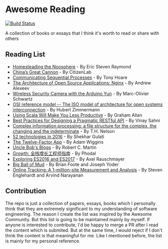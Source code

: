 # Awesome Reading 

[![Build Status](https://travis-ci.org/soleo/awesome-reading.svg)](https://travis-ci.org/soleo/awesome-reading)

A collection of books or essays that I think it's worth to read or share with others

## Reading List

* [Homesteading the Noosphere](http://catb.org/~esr/writings/homesteading/homesteading/index.html) -  By Eric Steven Raymond 
* [China’s Great Cannon](https://citizenlab.org/2015/04/chinas-great-cannon/) - By CitizenLab
* [Communicating Sequential Processes](http://usingcsp.com/cspbook.pdf) - By Tony Hoare
* [The Architecture of Open Source Applications: Nginx](http://www.aosabook.org/en/nginx.html) - By Andrew Alexeev
* [Wireless Security Camera with the Arduino Yun](https://cdn-learn.adafruit.com/downloads/pdf/wireless-security-camera-arduino-yun.pdf) - By Marc-Olivier Schwartz
* [OSI reference model -- The ISO model of architecture for open systems interconnection](http://www.cs.cmu.edu/~srini/15-744/papers/Zim80.pdf) - By Hubert Zimmermann
* [Using Scala Will Make You Less Productive](https://grundlefleck.github.io/2013/06/23/using-scala-will-make-you-less-productive.html) - By Graham Allan
* [Best Practices for Designing a Pragmatic RESTful API](http://www.vinaysahni.com/best-practices-for-a-pragmatic-restful-api) - By Vinay Sahni
* [Complex information processing: a file structure for the complex, the changing and the indeterminate](http://rogerclarke.com/II/Nelson-1965.pdf) - By T.H. Nelson
* [52 technologies in 2016](https://github.com/shekhargulati/52-technologies-in-2016) - By Shekhar Gulati
* [The Twelve-Factor App](https://12factor.net/) - By Adam Wiggins
* [Uncle Bob's Blogs](http://butunclebob.com/ArticleS.UncleBob) - By Robert C. Martin
* [Growth: 全栈增长工程师指南](http://growth.phodal.com/) - By Phodal
* [Exploring ES2016 and ES2017](http://exploringjs.com/es2016-es2017/) - By Axel Rauschmayer
* [Big Ball of Mud](http://www.laputan.org/mud/) - By Brian Foote and Joseph Yoder
* [Online Tracking: A 1-million-site Measurement and Analysis](http://randomwalker.info/publications/OpenWPM_1_million_site_tracking_measurement.pdf) - By Steven Englehardt and Arvind Narayanan

## Contribution

The repo is just a collection of papers, essays, books which I personally think that they are extremely significant to my understanding of software engineering. The reason I create the list was inspired by the Awesome Community. But this list is going to be maintained mainly by myself. If anyone is interested to contribute, I'd be happy to merge a PR after I read the content which is submited. But at the same time, I would reject if I don't think the content is that meaningful for me. Like I mentioned before, the list is mainly for my personal reference. 
